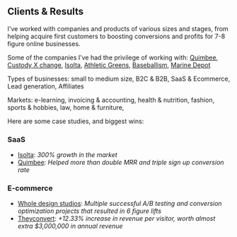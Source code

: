 
## Clients & Results

I've worked with companies and products of various sizes and stages, from helping acquire first customers to boosting conversions and profits for 7-8 figure online businesses.

Some of the companies I’ve had the privilege of working with: [Quimbee](https://www.quimbee.com/), [Custody X change](https://www.custodyxchange.com/), [Isolta](https://www.isolta.fi/), [Athletic Greens](https://athleticgreens.com), [Baseballism](https://www.baseballism.com/), [Marine Depot](https://www.marinedepot.com/)

Types of businesses: small to medium size, B2C & B2B, SaaS & Ecommerce, Lead generation, Affiliates

Markets: e-learning, invoicing & accounting, health & nutrition, fashion, sports & hobbies, law, home & furniture, 

Here are some case studies, and biggest wins:

### SaaS 
* [Isolta](https://www.emilsw.com/case-studies/isolta): <i> 300% growth in the market </i>
* [Quimbee](https://www.emilsw.com/case-studies/quimbee): <i> Helped more than double MRR and triple sign up conversion rate </i>

### E-commerce 
* [Whole design studios](https://www.emilsw.com/case-studies/whole): <i> Multiple successful A/B testing and conversion optimization projects that resulted in 6 figure lifts </i>
* [Theyconvert](https://www.emilsw.com/case-studies/theyconvert): <i> +12.33% increase in revenue per visitor, worth almost extra $3,000,000 in annual revenue </i>



